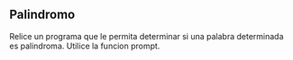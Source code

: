 ## Palindromo

Relice un programa que le permita determinar si una palabra determinada es palindroma. Utilice la funcion prompt.
